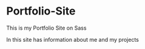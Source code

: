 # Portfolio-Site
This is my Portfolio Site on Sass

In this site has information about me and my projects
